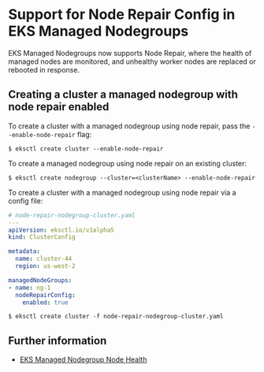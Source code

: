 # Support for Node Repair Config in EKS Managed Nodegroups

EKS Managed Nodegroups now supports Node Repair, where the health of managed nodes are monitored,
and unhealthy worker nodes are replaced or rebooted in response.

## Creating a cluster a managed nodegroup with node repair enabled

To create a cluster with a managed nodegroup using node repair, pass the `--enable-node-repair` flag:

```shell
$ eksctl create cluster --enable-node-repair
```

To create a managed nodegroup using node repair on an existing cluster:

```shell
$ eksctl create nodegroup --cluster=<clusterName> --enable-node-repair
```

To create a cluster with a managed nodegroup using node repair via a config file:

```yaml
# node-repair-nodegroup-cluster.yaml
---
apiVersion: eksctl.io/v1alpha5
kind: ClusterConfig

metadata:
  name: cluster-44
  region: us-west-2

managedNodeGroups:
- name: ng-1
  nodeRepairConfig:
    enabled: true

```

```shell
$ eksctl create cluster -f node-repair-nodegroup-cluster.yaml
```

## Further information

- [EKS Managed Nodegroup Node Health][eks-user-guide]

[eks-user-guide]: https://docs.aws.amazon.com/eks/latest/userguide/node-health.html
